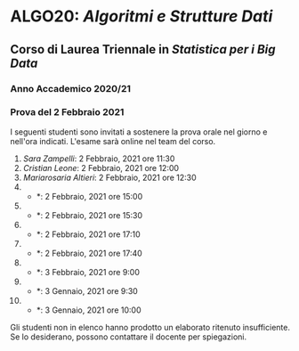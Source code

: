 # ALGO20: *Algoritmi e Strutture Dati* #
## Corso di Laurea Triennale in *Statistica per i Big Data* ##
### Anno Accademico 2020/21 ###
### Prova del 2 Febbraio 2021 ###



I seguenti studenti sono invitati a sostenere la prova orale
nel giorno e nell'ora indicati.
L'esame sar&agrave; online nel team del corso.

1. *Sara Zampelli*:  2 Febbraio, 2021 ore 11:30
2. *Cristian Leone*:  2 Febbraio, 2021 ore 12:00
3. *Mariarosaria Altieri*:  2 Febbraio, 2021 ore 12:30
4. * *:  2 Febbraio, 2021 ore 15:00
5. * *:  2 Febbraio, 2021 ore 15:30
6. * *:  2 Febbraio, 2021 ore 17:10
7. * *:  2 Febbraio, 2021 ore 17:40
8. * *:  3 Febbraio, 2021 ore 9:00
9. * *:  3 Gennaio, 2021 ore 9:30
10. * *: 3 Gennaio, 2021 ore 10:00



Gli studenti non in elenco hanno prodotto un elaborato ritenuto insufficiente.
Se lo desiderano, possono contattare il docente per spiegazioni.


